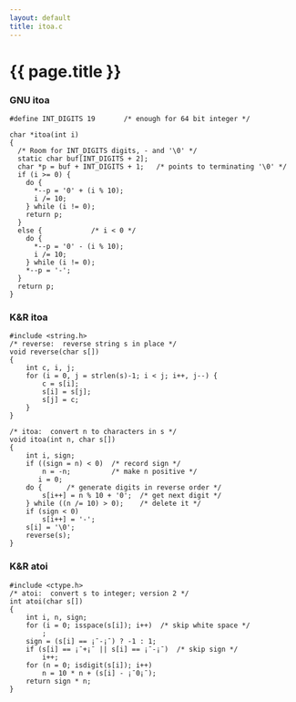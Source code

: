 ```yaml
---
layout: default
title: itoa.c
---
```


# {{ page.title }}

### GNU itoa    
    #define INT_DIGITS 19		/* enough for 64 bit integer */
    
    char *itoa(int i)
    {
      /* Room for INT_DIGITS digits, - and '\0' */
      static char buf[INT_DIGITS + 2];
      char *p = buf + INT_DIGITS + 1;	/* points to terminating '\0' */
      if (i >= 0) {
        do {
          *--p = '0' + (i % 10);
          i /= 10;
        } while (i != 0);
        return p;
      }
      else {			/* i < 0 */
        do {
          *--p = '0' - (i % 10);
          i /= 10;
        } while (i != 0);
        *--p = '-';
      }
      return p;
    }
    
### K&R itoa
    
    #include <string.h>
    /* reverse:  reverse string s in place */
    void reverse(char s[])
    {
        int c, i, j;
        for (i = 0, j = strlen(s)-1; i < j; i++, j--) {
            c = s[i];
            s[i] = s[j];
            s[j] = c;
        }
    }    

    /* itoa:  convert n to characters in s */
    void itoa(int n, char s[])
    {
        int i, sign;
        if ((sign = n) < 0)  /* record sign */
            n = -n;          /* make n positive */
           i = 0;
        do {      /* generate digits in reverse order */
            s[i++] = n % 10 + '0';  /* get next digit */
        } while ((n /= 10) > 0);    /* delete it */
        if (sign < 0)
            s[i++] = '-';
        s[i] = '\0';
        reverse(s);
    }

### K&R atoi
    
    #include <ctype.h>
    /* atoi:  convert s to integer; version 2 */
    int atoi(char s[])
    {
        int i, n, sign;
        for (i = 0; isspace(s[i]); i++)  /* skip white space */
            ;
        sign = (s[i] == ¡¯-¡¯) ? -1 : 1;
        if (s[i] == ¡¯+¡¯ || s[i] == ¡¯-¡¯)  /* skip sign */
            i++;
        for (n = 0; isdigit(s[i]); i++)
            n = 10 * n + (s[i] - ¡¯0¡¯);
        return sign * n;
    }
       
